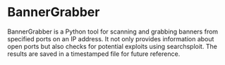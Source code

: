 # BannerGrabber
BannerGrabber is a Python tool for scanning and grabbing banners from specified ports on an IP address. It not only provides information about open ports but also checks for potential exploits using searchsploit. The results are saved in a timestamped file for future reference.
